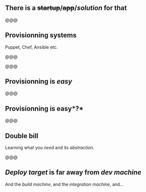 <!-- .slide: data-state="contrasted" -->

## There is a ~~startup~~/~~app~~/*solution* for that

@@@

## **Provisionning** systems

Puppet, Chef, Ansible etc.

@@@


<!-- .slide: data-background="images/chef-tutorial.png" -->


@@@


<!-- .slide: data-background="images/chef-tutorial.png" -->

## **Provisionning** is *easy*


@@@

<!-- .slide: data-background="images/chef-tutorial.png" -->

## **Provisionning** is easy*?*


@@@

## Double bill

Learning what you *need* and its *abstraction*.

@@@

<!-- .slide: data-state="contrasted" -->

## *Deploy target* is **far** away from *dev machine*

And the *build machine*, and the *integration machine*, and…
